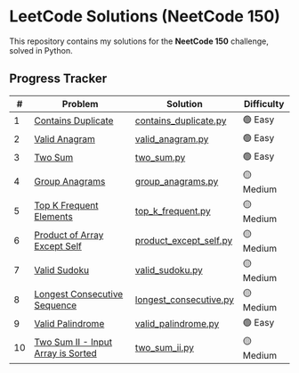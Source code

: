 # LeetCode Solutions (NeetCode 150)  
This repository contains my solutions for the **NeetCode 150** challenge, solved in Python.  

## Progress Tracker  
| # | Problem | Solution | Difficulty |  
|---|---------|----------|------------|  
| 1 | [Contains Duplicate](https://leetcode.com/problems/contains-duplicate/) | [contains_duplicate.py](contains_duplicate.py) | 🟢 Easy |  
| 2 | [Valid Anagram](https://leetcode.com/problems/valid-anagram/) | [valid_anagram.py](valid_anagram.py) | 🟢 Easy |  
| 3 | [Two Sum](https://leetcode.com/problems/two-sum/) | [two_sum.py](two_sum.py) | 🟢 Easy |  
| 4 | [Group Anagrams](https://leetcode.com/problems/group-anagrams/) | [group_anagrams.py](group_anagrams.py) | 🟡 Medium |  
| 5 | [Top K Frequent Elements](https://leetcode.com/problems/top-k-frequent-elements/) | [top_k_frequent.py](top_k_frequent.py) | 🟡 Medium |  
| 6 | [Product of Array Except Self](https://leetcode.com/problems/product-of-array-except-self/) | [product_except_self.py](product_except_self.py) | 🟡 Medium |
| 7 | [Valid Sudoku](https://leetcode.com/problems/valid-sudoku/) | [valid_sudoku.py](valid_sudoku.py) | 🟡 Medium |
| 8 | [Longest Consecutive Sequence](https://leetcode.com/problems/longest-consecutive-sequence/) | [longest_consecutive.py](longest_consecutive.py) | 🟡 Medium |
| 9 | [Valid Palindrome](https://leetcode.com/problems/valid-palindrome/) | [valid_palindrome.py](valid_palindrome.py) | 🟢 Easy |
|10 | [Two Sum II - Input Array is Sorted](https://leetcode.com/problems/two-sum-ii-input-array-is-sorted/) | [two_sum_ii.py](two_sum_ii.py) | 🟡 Medium |

